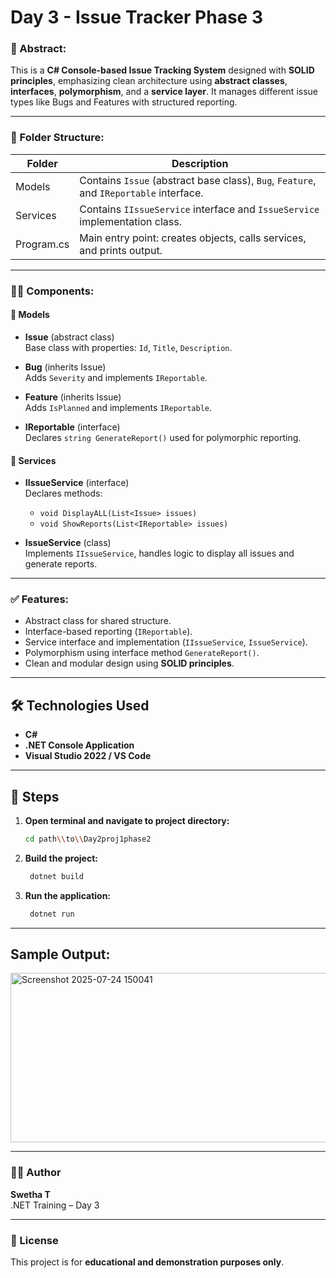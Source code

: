 # Day 3 - Issue Tracker Phase 3

### 📝 Abstract:
This is a **C# Console-based Issue Tracking System** designed with **SOLID principles**, emphasizing clean architecture using **abstract classes**, **interfaces**, **polymorphism**, and a **service layer**. It manages different issue types like Bugs and Features with structured reporting.

---

### 📂 Folder Structure:

| Folder     | Description |
|------------|-------------|
| Models     | Contains `Issue` (abstract base class), `Bug`, `Feature`, and `IReportable` interface. |
| Services   | Contains `IIssueService` interface and `IssueService` implementation class. |
| Program.cs | Main entry point: creates objects, calls services, and prints output. |

---

### 🧑‍💻 Components:

#### 🔹 Models

- **Issue** (abstract class)  
  Base class with properties: `Id`, `Title`, `Description`.

- **Bug** (inherits Issue)  
  Adds `Severity` and implements `IReportable`.

- **Feature** (inherits Issue)  
  Adds `IsPlanned` and implements `IReportable`.

- **IReportable** (interface)  
  Declares `string GenerateReport()` used for polymorphic reporting.

#### 🔹 Services

- **IIssueService** (interface)  
  Declares methods:
  - `void DisplayALL(List<Issue> issues)`
  - `void ShowReports(List<IReportable> issues)`

- **IssueService** (class)  
  Implements `IIssueService`, handles logic to display all issues and generate reports.

---

### ✅ Features:

- Abstract class for shared structure.
- Interface-based reporting (`IReportable`).
- Service interface and implementation (`IIssueService`, `IssueService`).
- Polymorphism using interface method `GenerateReport()`.
- Clean and modular design using **SOLID principles**.

---
## 🛠 Technologies Used

- **C#**
- **.NET Console Application**
- **Visual Studio 2022 / VS Code**

---

## 🧭 Steps

1. **Open terminal and navigate to project directory:**

   ```bash
   cd path\\to\\Day2proj1phase2

2. **Build the project:**

   ```bash
    dotnet build
2. **Run the application:**

   ```bash
    dotnet run

---
## Sample Output:

  <img width="907" height="271" alt="Screenshot 2025-07-24 150041" src="https://github.com/user-attachments/assets/2cbcef0a-4fcb-42c1-badd-e5e2159cbf76" />


---

### 🧑‍💻 Author

**Swetha T**  
.NET Training – Day 3

---

### 📜 License

This project is for **educational and demonstration purposes only**.

